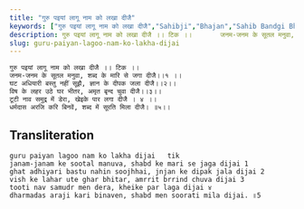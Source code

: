 ```yaml
---
title: "गुरु पइयां लागू नाम को लखा दीजै"
keywords: ["गुरु पइयां लागू नाम को लखा दीजै","Sahibji","Bhajan","Sahib Bandgi Bhajan","Sant Kabir Bhajan","bhajan lyrics","साहिब बंदगी भजन","भजन"]
description: गुरु पइयां लागू नाम को लखा दीजै ।। टिक ।।       जनम-जनम के सूतल मनुवा, शब्द के मारि से जगा दीजै।।१ ।।       घट अधियारी बस्तु नहीं सूझै, ज्ञान के दीप
slug: guru-paiyan-lagoo-nam-ko-lakha-dijai
---
```


  
    गुरु पइयां लागू नाम को लखा दीजै ।। टिक ।।  
    जनम-जनम के सूतल मनुवा, शब्द के मारि से जगा दीजै।।१ ।।  
    घट अधियारी बस्तु नहीं सूझै, ज्ञान के दीपक जला दीजै।।२।।  
    विष के लहर उठे घर भीतर, अमृत बृन्द चुवा दीजै।।३।।  
    टूटी नाव समुद्र में डेरा, खेइके पार लगा दीजै । ४ ।।  
    धर्मदास अरजि करि बिनवें, शब्द में सूरति मिला दीजै। ॥५।।  


## Transliteration

  
    guru paiyan lagoo nam ko lakha dijai   tik    
    janam-janam ke sootal manuva, shabd ke mari se jaga dijai 1    
    ghat adhiyari bastu nahin soojhhai, jnjan ke dipak jala dijai 2   
    vish ke lahar ute ghar bhitar, amrrit brrind chuva dijai 3   
    tooti nav samudr men dera, kheike par laga dijai ४    
    dharmadas araji kari binaven, shabd men soorati mila dijai. ॥5   

  